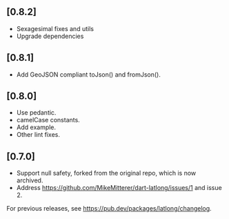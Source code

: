 ## [0.8.2]

- Sexagesimal fixes and utils
- Upgrade dependencies

## [0.8.1]

- Add GeoJSON compliant toJson() and fromJson().

## [0.8.0]

- Use pedantic.
- camelCase constants.
- Add example.
- Other lint fixes.

## [0.7.0]

- Support null safety, forked from the original repo, which is now archived.
- Address https://github.com/MikeMitterer/dart-latlong/issues/1 and issue 2.

For previous releases, see https://pub.dev/packages/latlong/changelog.
